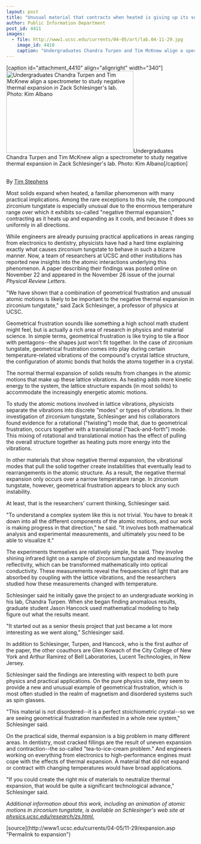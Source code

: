 ```yaml
---
layout: post
title: "Unusual material that contracts when heated is giving up its secrets to physicists"
author: Public Information Department
post_id: 4411
images:
  - file: http://www1.ucsc.edu/currents/04-05/art/lab.04-11-29.jpg
    image_id: 4410
    caption: "Undergraduates Chandra Turpen and Tim McKnew align a spectrometer to study negative thermal expansion in Zack Schlesinger's lab. Photo: Kim Albano"
---
```


[caption id="attachment_4410" align="alignright" width="340"]<a href="http://localhost/mysite/wp-content/uploads/2004/11/lab.04-11-29.jpg"><img class="size-full wp-image-4410" src="http://localhost/mysite/wp-content/uploads/2004/11/lab.04-11-29.jpg" alt="Undergraduates Chandra Turpen and Tim McKnew align a spectrometer to study negative thermal expansion in Zack Schlesinger's lab. Photo: Kim Albano" width="340" height="219" /></a>Undergraduates Chandra Turpen and Tim McKnew align a spectrometer to study negative thermal expansion in Zack Schlesinger's lab. Photo: Kim Albano[/caption]
<a name="content" id="content"></a>
<p>
  <br>
  By <a href="mailto:stephens@ucsc.edu">Tim Stephens</a>
</p>
<p>
  Most solids expand when heated, a familiar phenomenon with many practical implications. Among the rare exceptions to this rule, the compound zirconium tungstate is especially unusual due to the enormous temperature range over which it exhibits so-called "negative thermal expansion," contracting as it heats up and expanding as it cools, and because it does so uniformly in all directions.
</p>
<p>
  While engineers are already pursuing practical applications in areas ranging from electronics to dentistry, physicists have had a hard time explaining exactly what causes zirconium tungstate to behave in such a bizarre manner. Now, a team of researchers at UCSC and other institutions has reported new insights into the atomic interactions underlying this phenomenon. A paper describing their findings was posted online on November 22 and appeared in the November 26 issue of the journal <i>Physical Review Letters.</i>
</p>
<p>
  "We have shown that a combination of geometrical frustration and unusual atomic motions is likely to be important to the negative thermal expansion in zirconium tungstate," said Zack Schlesinger, a professor of physics at UCSC.
</p>
<p>
  Geometrical frustration sounds like something a high school math student might feel, but is actually a rich area of research in physics and material science. In simple terms, geometrical frustration is like trying to tile a floor with pentagons--the shapes just won't fit together. In the case of zirconium tungstate, geometrical frustration comes into play during certain temperature-related vibrations of the compound's crystal lattice structure, the configuration of atomic bonds that holds the atoms together in a crystal.
</p>
<p>
  The normal thermal expansion of solids results from changes in the atomic motions that make up these lattice vibrations. As heating adds more kinetic energy to the system, the lattice structure expands (in most solids) to accommodate the increasingly energetic atomic motions.
</p>
<p>
  To study the atomic motions involved in lattice vibrations, physicists separate the vibrations into discrete "modes" or types of vibrations. In their investigation of zirconium tungstate, Schlesinger and his collaborators found evidence for a rotational ("twisting") mode that, due to geometrical frustration, occurs together with a translational ("back-and-forth") mode. This mixing of rotational and translational motion has the effect of pulling the overall structure together as heating puts more energy into the vibrations.
</p>
<p>
  In other materials that show negative thermal expansion, the vibrational modes that pull the solid together create instabilities that eventually lead to rearrangements in the atomic structure. As a result, the negative thermal expansion only occurs over a narrow temperature range. In zirconium tungstate, however, geometrical frustration appears to block any such instability.
</p>
<p>
  At least, that is the researchers' current thinking, Schlesinger said.
</p>
<p>
  "To understand a complex system like this is not trivial. You have to break it down into all the different components of the atomic motions, and our work is making progress in that direction," he said. "It involves both mathematical analysis and experimental measurements, and ultimately you need to be able to visualize it."
</p>
<p>
  The experiments themselves are relatively simple, he said. They involve shining infrared light on a sample of zirconium tungstate and measuring the reflectivity, which can be transformed mathematically into optical conductivity. These measurements reveal the frequencies of light that are absorbed by coupling with the lattice vibrations, and the researchers studied how these measurements changed with temperature.
</p>
<p>
  Schlesinger said he initially gave the project to an undergraduate working in his lab, Chandra Turpen. When she began finding anomalous results, graduate student Jason Hancock used mathematical modeling to help figure out what the results meant.
</p>
<p>
  "It started out as a senior thesis project that just became a lot more interesting as we went along," Schlesinger said.
</p>
<p>
  In addition to Schlesinger, Turpen, and Hancock, who is the first author of the paper, the other coauthors are Glen Kowach of the City College of New York and Arthur Ramirez of Bell Laboratories, Lucent Technologies, in New Jersey.
</p>
<p>
  Schlesinger said the findings are interesting with respect to both pure physics and practical applications. On the pure physics side, they seem to provide a new and unusual example of geometrical frustration, which is most often studied in the realm of magnetism and disordered systems such as spin glasses.
</p>
<p>
  "This material is not disordered--it is a perfect stoichiometric crystal--so we are seeing geometrical frustration manifested in a whole new system," Schlesinger said.
</p>
<p>
  On the practical side, thermal expansion is a big problem in many different areas. In dentistry, most cracked fillings are the result of uneven expansion and contraction--the so-called "tea-to-ice-cream problem." And engineers working on everything from electronics to high-performance engines must cope with the effects of thermal expansion. A material that did not expand or contract with changing temperatures would have broad applications.
</p>
<p>
  "If you could create the right mix of materials to neutralize thermal expansion, that would be quite a significant technological advance," Schlesinger said.
</p>
<p>
  <i>Additional information about this work, including an animation of atomic motions in zirconium tungstate, is available on Schlesinger's web site at <a href="http://physics.ucsc.edu/research/zs.html">physics.ucsc.edu/research/zs.html.</a></i><br>
</p>
[source](http://www1.ucsc.edu/currents/04-05/11-29/expansion.asp "Permalink to expansion")
